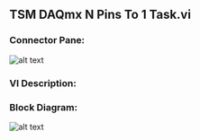 ## **TSM DAQmx N Pins To 1 Task.vi**
### Connector Pane:
![alt text](/Instrument%20Control/DAQmx/Pin%20Map/TSM%20DAQmx%20N%20Pins%20To%201%20Task.vic.png "TSM DAQmx N Pins To 1 Task.vi connector pane")

### VI Description:


### Block Diagram:
![alt text](/Instrument%20Control/DAQmx/Pin%20Map/TSM%20DAQmx%20N%20Pins%20To%201%20Task.vid.png "TSM DAQmx N Pins To 1 Task.vi block diagram")

